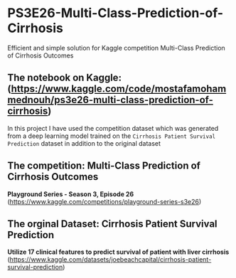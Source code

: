 # PS3E26-Multi-Class-Prediction-of-Cirrhosis
Efficient and simple solution for Kaggle competition Multi-Class Prediction of Cirrhosis Outcomes


## The notebook on Kaggle: (https://www.kaggle.com/code/mostafamohammednouh/ps3e26-multi-class-prediction-of-cirrhosis)

In this project I have used the competition dataset which was generated from a deep learning model trained on the `Cirrhosis Patient Survival Prediction` dataset in addition to the original dataset

## The competition: Multi-Class Prediction of Cirrhosis Outcomes
**Playground Series - Season 3, Episode 26**
(https://www.kaggle.com/competitions/playground-series-s3e26)

## The orginal Dataset: Cirrhosis Patient Survival Prediction
**Utilize 17 clinical features to predict survival of patient with liver cirrhosis**
(https://www.kaggle.com/datasets/joebeachcapital/cirrhosis-patient-survival-prediction)
